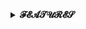 <details>
<summary><b>𝓕𝓔𝓐𝓣𝓤𝓡𝓔𝓢</b></summary>
<br>

- Add Stylish text
- Ajestment text Size, Colour, Position
- Change text stylish
- Background Blur ajestment
- Save png
- Background Remove
- Upscale image quility
- Remini ajestment
# 𝕊𝕆𝕆ℕ 𝕄𝕆ℝ𝔼 𝔽𝔼𝔸𝕋𝕌ℝ𝔼𝕊
</details>

